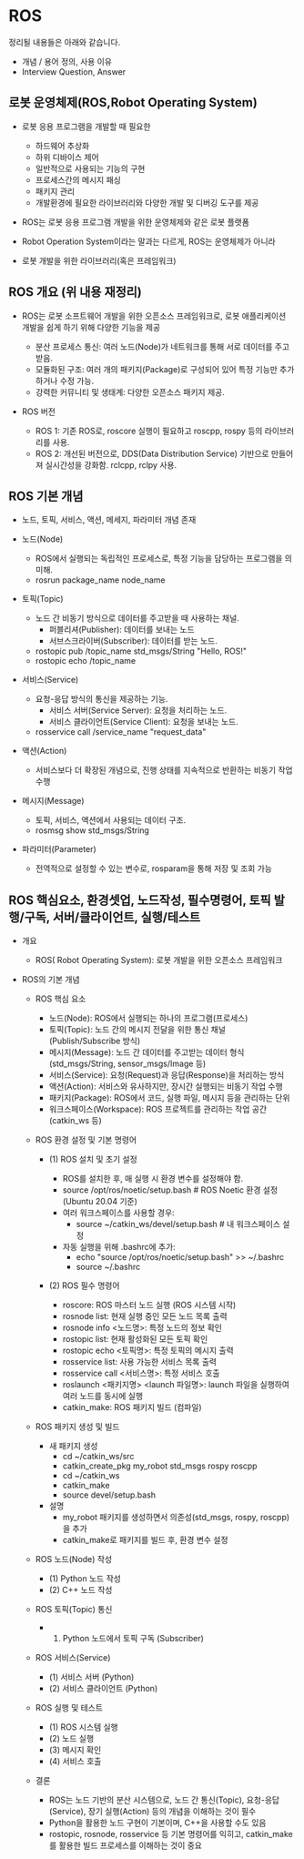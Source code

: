 # ROS

정리될 내용들은 아래와 같습니다.

- 개념 / 용어 정의, 사용 이유
- Interview Question, Answer

## 로봇 운영체제(ROS,Robot Operating System)

- 로봇 응용 프로그램을 개발할 때 필요한 
  - 하드웨어 추상화
  - 하위 디바이스 제어
  - 일반적으로 사용되는 기능의 구현
  - 프로세스간의 메시지 패싱
  - 패키지 관리
  - 개발환경에 필요한 라이브러리와 다양한 개발 및 디버깅 도구를 제공

- ROS는 로봇 응용 프로그램 개발을 위한 운영체제와 같은 로봇 플랫폼
- Robot Operation System이라는 말과는 다르게, ROS는 운영체제가 아니라
- 로봇 개발을 위한 라이브러리(혹은 프레임워크)

## ROS 개요 (위 내용 재정리)

- ROS는 로봇 소프트웨어 개발을 위한 오픈소스 프레임워크로, 로봇 애플리케이션 개발을 쉽게 하기 위해 다양한 기능을 제공
  - 분산 프로세스 통신: 여러 노드(Node)가 네트워크를 통해 서로 데이터를 주고받음.
  - 모듈화된 구조: 여러 개의 패키지(Package)로 구성되어 있어 특정 기능만 추가하거나 수정 가능.
  - 강력한 커뮤니티 및 생태계: 다양한 오픈소스 패키지 제공.

- ROS 버전
  - ROS 1: 기존 ROS로, roscore 실행이 필요하고 roscpp, rospy 등의 라이브러리를 사용.
  - ROS 2: 개선된 버전으로, DDS(Data Distribution Service) 기반으로 만들어져 실시간성을 강화함. rclcpp, rclpy 사용.

## ROS 기본 개념

- 노드, 토픽, 서비스, 액션, 메세지, 파라미터 개념 존재
- 노드(Node)
  - ROS에서 실행되는 독립적인 프로세스로, 특정 기능을 담당하는 프로그램을 의미해.
  - rosrun package_name node_name

- 토픽(Topic)
  - 노드 간 비동기 방식으로 데이터를 주고받을 때 사용하는 채널.
    - 퍼블리셔(Publisher): 데이터를 보내는 노드
    - 서브스크라이버(Subscriber): 데이터를 받는 노드.
  - rostopic pub /topic_name std_msgs/String "Hello, ROS!"
  - rostopic echo /topic_name

- 서비스(Service)
  - 요청-응답 방식의 통신을 제공하는 기능.
    - 서비스 서버(Service Server): 요청을 처리하는 노드.
    - 서비스 클라이언트(Service Client): 요청을 보내는 노드.
  - rosservice call /service_name "request_data"

- 액션(Action)
  - 서비스보다 더 확장된 개념으로, 진행 상태를 지속적으로 반환하는 비동기 작업 수행

- 메시지(Message)
  - 토픽, 서비스, 액션에서 사용되는 데이터 구조.
  - rosmsg show std_msgs/String

- 파라미터(Parameter)
  - 전역적으로 설정할 수 있는 변수로, rosparam을 통해 저장 및 조회 가능

## ROS 핵심요소, 환경셋업, 노드작성, 필수명령어, 토픽 발행/구독, 서버/클라이언트, 실행/테스트

- 개요
  - ROS( Robot Operating System): 로봇 개발을 위한 오픈소스 프레임워크

- ROS의 기본 개념
  - ROS 핵심 요소
    - 노드(Node):	ROS에서 실행되는 하나의 프로그램(프로세스)
    - 토픽(Topic): 노드 간의 메시지 전달을 위한 통신 채널 (Publish/Subscribe 방식)
    - 메시지(Message): 노드 간 데이터를 주고받는 데이터 형식 (std_msgs/String, sensor_msgs/Image 등)
    - 서비스(Service): 요청(Request)과 응답(Response)을 처리하는 방식
    - 액션(Action): 서비스와 유사하지만, 장시간 실행되는 비동기 작업 수행
    - 패키지(Package): ROS에서 코드, 실행 파일, 메시지 등을 관리하는 단위
    - 워크스페이스(Workspace): ROS 프로젝트를 관리하는 작업 공간 (catkin_ws 등)

  - ROS 환경 설정 및 기본 명령어
    - (1) ROS 설치 및 초기 설정
	    - ROS를 설치한 후, 매 실행 시 환경 변수를 설정해야 함.
        - source /opt/ros/noetic/setup.bash  # ROS Noetic 환경 설정 (Ubuntu 20.04 기준)
      - 여러 워크스페이스를 사용할 경우:
        - source ~/catkin_ws/devel/setup.bash  # 내 워크스페이스 설정
      - 자동 실행을 위해 .bashrc에 추가:
        - echo "source /opt/ros/noetic/setup.bash" >> ~/.bashrc
        - source ~/.bashrc

    - (2) ROS 필수 명령어
      - roscore: ROS 마스터 노드 실행 (ROS 시스템 시작)
      - rosnode list: 현재 실행 중인 모든 노드 목록 출력
      - rosnode info <노드명>: 특정 노드의 정보 확인
      - rostopic list: 현재 활성화된 모든 토픽 확인
      - rostopic echo <토픽명>: 특정 토픽의 메시지 출력
      - rosservice list: 사용 가능한 서비스 목록 출력
      - rosservice call <서비스명>: 특정 서비스 호출
      - roslaunch <패키지명> <launch 파일명>: launch 파일을 실행하여 여러 노드를 동시에 실행
      - catkin_make: ROS 패키지 빌드 (컴파일)

  - ROS 패키지 생성 및 빌드
    - 새 패키지 생성
      - cd ~/catkin_ws/src
      - catkin_create_pkg my_robot std_msgs rospy roscpp
      - cd ~/catkin_ws
      - catkin_make
      - source devel/setup.bash
    - 설명
	    - my_robot 패키지를 생성하면서 의존성(std_msgs, rospy, roscpp)을 추가
	    - catkin_make로 패키지를 빌드 후, 환경 변수 설정

  - ROS 노드(Node) 작성
    - (1) Python 노드 작성
    - (2) C++ 노드 작성

  - ROS 토픽(Topic) 통신
    - 1) Python 노드에서 토픽 구독 (Subscriber)

  - ROS 서비스(Service)
    - (1) 서비스 서버 (Python)
    - (2) 서비스 클라이언트 (Python)

  - ROS 실행 및 테스트
    - (1) ROS 시스템 실행
    - (2) 노드 실행
    - (3) 메시지 확인
    - (4) 서비스 호출

  - 결론
    - ROS는 노드 기반의 분산 시스템으로, 노드 간 통신(Topic), 요청-응답(Service), 장기 실행(Action) 등의 개념을 이해하는 것이 필수
    - Python을 활용한 노드 구현이 기본이며, C++을 사용할 수도 있음
    - rostopic, rosnode, rosservice 등 기본 명령어를 익히고, catkin_make를 활용한 빌드 프로세스를 이해하는 것이 중요